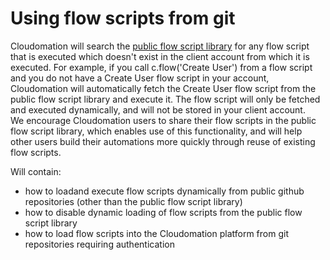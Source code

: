 # Using flow scripts from git

Cloudomation will search the [public flow script library](https://github.com/starflows/library) for any flow script that is executed which doesn't exist in the client account from which it is executed. For example, if you call c.flow('Create User') from a flow script and you do not have a Create User flow script in your account, Cloudomation will automatically fetch the Create User flow script from the public flow script library and execute it. The flow script will only be fetched and executed dynamically, and will not be stored in your client account.  
We encourage Cloudomation users to share their flow scripts in the public flow script library, which enables use of this functionality, and will help other users build their automations more quickly through reuse of existing flow scripts.

Will contain:
- how to loadand execute flow scripts dynamically from public github repositories (other than the public flow script library)
- how to disable dynamic loading of flow scripts from the public flow script library
- how to load flow scripts into the Cloudomation platform from git repositories requiring authentication  
